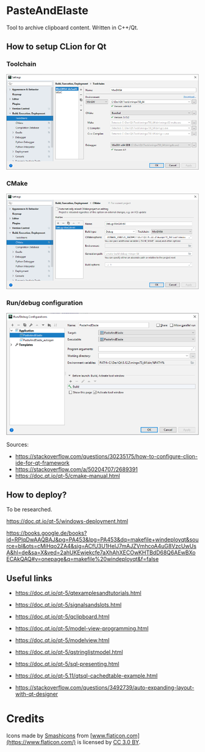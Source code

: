 # PasteAndElaste

Tool to archive clipboard content. Written in C++/Qt.

## How to setup CLion for Qt

### Toolchain

![Toolchain](doc/toolchain.png)

### CMake

![CMake](doc/cmake.png)

### Run/debug configuration

![Run/debug configuration](doc/run_configuration.png)

Sources: 

* https://stackoverflow.com/questions/30235175/how-to-configure-clion-ide-for-qt-framework
* https://stackoverflow.com/a/50204707/2689391
* https://doc.qt.io/qt-5/cmake-manual.html

## How to deploy?

To be researched.

https://doc.qt.io/qt-5/windows-deployment.html

https://books.google.de/books?id=RPlqDwAAQBAJ&pg=PA453&lpg=PA453&dq=makefile+windeployqt&source=bl&ots=cMiHqo2ZA4&sig=ACfU3U1HelJ7mAJZVmhcoA4uG8VzcUwUsA&hl=de&sa=X&ved=2ahUKEwjekcfe7aXhAhXECOwKHTBdD68Q6AEwBXoECAkQAQ#v=onepage&q=makefile%20windeployqt&f=false

## Useful links

* https://doc.qt.io/qt-5/qtexamplesandtutorials.html
* https://doc.qt.io/qt-5/signalsandslots.html
* https://doc.qt.io/qt-5/qclipboard.html
* https://doc.qt.io/qt-5/model-view-programming.html
* https://doc.qt.io/qt-5/modelview.html
* https://doc.qt.io/qt-5/qstringlistmodel.html
* https://doc.qt.io/qt-5/sql-presenting.html
* https://doc.qt.io/qt-5.11/qtsql-cachedtable-example.html

* https://stackoverflow.com/questions/3492739/auto-expanding-layout-with-qt-designer

# Credits

Icons made by [Smashicons](https://www.flaticon.com/authors/smashicons) 
from [www.flaticon.com](https://www.flaticon.com/) is licensed by 
[CC 3.0 BY](http://creativecommons.org/licenses/by/3.0/).
